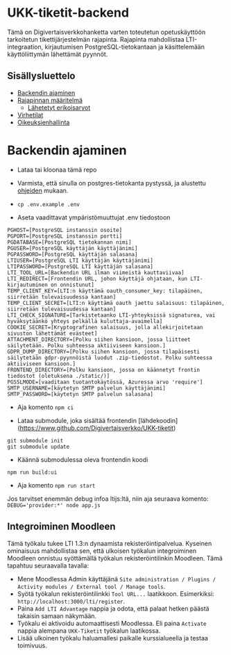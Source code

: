 # UKK-tiketit-backend

Tämä on Digivertaisverkkohanketta varten toteutetun opetuskäyttöön tarkoitetun tikettijärjestelmän rajapinta. Rajapinta mahdollistaa LTI-integraation, kirjautumisen PostgreSQL-tietokantaan ja käsittelemään käyttöliittymän lähettämät pyynnöt.

## Sisällysluettelo
- [Backendin ajaminen](#backendin-ajaminen)
- [Rajapinnan määritelmä](/docs/rajapinta/api.md)
    - [Lähetetyt erikoisarvot](/docs/rajapinta/api.md#erikoisarvot)
- [Virhetilat](/docs/rajapinta/virhe.md)
- [Oikeuksienhallinta](/docs/rajapinta/oikeudet.md)


# Backendin ajaminen

- Lataa tai kloonaa tämä repo

- Varmista, että sinulla on postgres-tietokanta pystyssä, ja alustettu [ohjeiden](docs/postgres/dokumentaatio.md) mukaan.

- ```cp .env.example .env```

- Aseta vaadittavat ympäristömuuttujat .env tiedostoon

```
PGHOST=[PostgreSQL instanssin osoite]
PGPORT=[PostgreSQL instanssin portti]
PGDATABASE=[PostgreSQL tietokannan nimi]
PGUSER=[PostgreSQL käyttäjän käyttäjänimi]
PGPASSWORD=[PostgreSQL käyttäjän salasana]
LTIUSER=[PostgreSQL LTI käyttäjän käyttäjänimi]
LTIPASSWORD=[PostgreSQL LTI käyttäjän salasana]
LTI_TOOL_URL=[Backendin URL ilman viimeistä kauttaviivaa]
LTI_REDIRECT=[Frontendin URL, johon käyttäjä ohjataan, kun LTI-kirjautuminen on onnistunut]
TEMP_CLIENT_KEY=[LTI:n käyttämä oauth_consumer_key: tilapäinen, siirretään tulevaisuudessa kantaan]
TEMP_CLIENT_SECRET=[LTI:n käyttämä oauth jaettu salaisuus: tilapäinen, siirretään tulevaisuudessa kantaan]
LTI_CHECK_SIGNATURE=[Tarkistetaanko LTI-yhteyksissä signaturea, vai hyväksytäänkö yhteys pelkällä kuluttaja-avaimella]
COOKIE_SECRET=[Kryptografinen salaisuus, jolla allekirjoitetaan sivuston lähettämät evästeet]
ATTACHMENT_DIRECTORY=[Polku siihen kansioon, jossa liitteet säilytetään. Polku suhteessa aktiiviseen kansioon.]
GDPR_DUMP_DIRECTORY=[Polku siihen kansioon, jossa tilapäisesti säilytetään gdpr-pyynnöistä luodut .zip-tiedostot. Polku suhteessa aktiiviseen kansioon.]
FRONTEND_DIRECTORY=[Polku kansioon, jossa on käännetyt frontin tiedostot (oletuksena ./static/)]
PGSSLMODE=[vaaditaan tuotantokäytössä, Azuressa arvo 'require']
SMTP_USERNAME=[käytetyn SMTP palvelun käyttäjänimi]
SMTP_PASSWORD=[käytetyn SMTP palvelun salasana]
```

- Aja komento ```npm ci```

- Lataa submodule, joka sisältää frontendin [lähdekoodin] (https://www.github.com/Digivertaisverkko/UKK-tiketit) 
```
git submodule init
git submodule update
```

- Käännä submodulessa oleva frontendin koodi
```
npm run build:ui
```

- Aja komento ```npm run start```

Jos tarvitset enemmän debug infoa ltijs:ltä, niin aja seuraava komento:
```DEBUG='provider:*' node app.js```

## Integroiminen Moodleen

Tämä työkalu tukee LTI 1.3:n dynaamista rekisteröintipalvelua. Kyseinen ominaisuus mahdollistaa sen, että ulkoisen työkalun integroiminen Moodleen onnistuu syöttämällä työkalun rekisteröintilinkin Moodleen. Tämä tapahtuu seuraavalla tavalla:

- Mene Moodlessa Admin käyttäjänä ```Site administration / Plugins / Activity modules / External tool / Manage tools```.
- Syötä työkalun rekisteröintilinkki ```Tool URL...``` laatikkoon. Esimerkiksi: ```http://localhost:3000/lti/register```.
- Paina ```Add LTI Advantage``` nappia ja odota, että palaat hetken päästä takaisin samaan näkymään.
- Työkalu ei aktivoidu automaattisesti Moodlessa. Eli paina ```Activate``` nappia alempana ```UKK-Tiketit``` työkalun laatikossa.
- Lisää ulkoinen työkalu haluamallesi paikalle kurssialueella ja testaa toimivuus.

